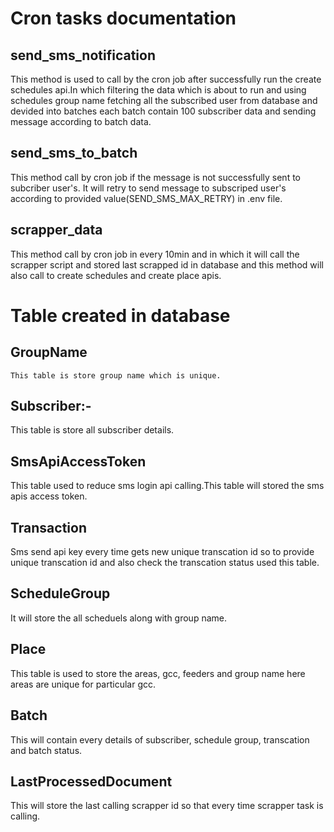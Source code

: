 # Cron tasks documentation

## send_sms_notification
This method is used to call by the cron job after successfully run the create schedules api.In which filtering the data which is about to run and using schedules group name fetching all the subscribed user from database and devided into batches each batch contain 100 subscriber data and sending message according to batch data.

## send_sms_to_batch
This method call by cron job if the message is not successfully sent to subcriber user's. It will retry to send message to subscriped user's according to provided value(SEND_SMS_MAX_RETRY) in .env file.

## scrapper_data
This method call by cron job in every 10min and in which it will call the scrapper script and stored last scrapped id in database and this method will also call to create schedules and create place apis.


# Table created in database

## GroupName
	This table is store group name which is unique.

## Subscriber:-
This table is store all subscriber details.

## SmsApiAccessToken
This table used to reduce sms login api calling.This table will stored the sms apis access token.

## Transaction
Sms send api key every time gets new unique transcation id so to provide unique transcation id and also check the transcation status used this table.

## ScheduleGroup
It will store the all scheduels along with group name.

## Place
This table is used to store the areas, gcc, feeders and group name here areas are unique for particular gcc.

## Batch
This will contain every details of subscriber, schedule group, transcation and batch status.

## LastProcessedDocument
This will store the last calling scrapper id so that every time scrapper task is calling.